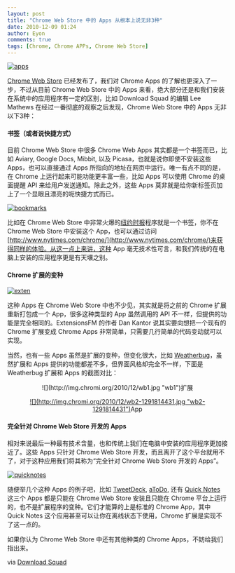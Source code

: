 ```yaml
---
layout: post
title: "Chrome Web Store 中的 Apps 从根本上说无非3种"
date: 2010-12-09 01:24
author: Eyon
comments: true
tags: [Chrome, Chrome APPs, Chrome Web Store]
---
```

<a href="http://img.chromi.org/2010/12/apps.jpg">![](http://img.chromi.org/2010/12/apps.jpg "apps")</a>

[Chrome Web Store](https://chrome.google.com/extensions?hl=en-US) 已经发布了，我们对 Chrome Apps 的了解也更深入了一步，不过从目前 Chrome Web Store 中的 Apps 来看，绝大部分还是和我们安装在系统中的应用程序有一定的区别，比如 Download Squad 的编辑 Lee Mathews 在经过一番彻底的观察之后发现，Chrome Web Store 中的 Apps 无非以下3种：


#### 书签（或者说快捷方式）


目前 Chrome Web Store 中很多 Chrome Web Apps 其实都是一个书签而已，比如 Aviary, Google Docs, Mibbit, 以及 Picasa，也就是说你即使不安装这些 Apps，也可以直接通过 Apps 所指向的地址在网页中运行。唯一有点不同的是，在 Chrome 上运行起来可能功能更丰富一些，比如 Apps 可以使用 Chrome 的桌面提醒 API 来给用户发送通知。除此之外，这些 Apps 莫非就是给你新标签页加上了一个显眼且漂亮的呃快捷方式而已。

<a href="http://img.chromi.org/2010/12/bookmarks.jpg">![](http://img.chromi.org/2010/12/bookmarks.jpg "bookmarks")</a>

比如在 Chrome Web Store 中非常火爆的[纽约时报](https://chrome.google.com/webstore/detail/ecmphppfkcfflgglcokcbdkofpfegoel#)程序就是一个书签，你不在 Chrome Web Store 中安装这个 App，也可以通过访问 [http://www.nytimes.com/chrome/](http://www.nytimes.com/chrome/)来获得同样的体验。从这一点上来讲，这种 App 毫无技术性可言，和我们传统的在电脑上安装的应用程序更是有天壤之别。<!--more-->


#### Chrome 扩展的变种


<a href="http://img.chromi.org/2010/12/exten.jpg">![](http://img.chromi.org/2010/12/exten.jpg "exten")</a>

这种 Apps 在 Chrome Web Store 中也不少见，其实就是将之前的 Chrome 扩展重新打包成一个 App，很多这种类型的 App 虽然调用的 API 不一样，但提供的功能是完全相同的。ExtensionsFM 的作者 Dan Kantor 说其实要向想把一个现有的 Chrome 扩展变成 Chrome Apps 非常简单，只需要几行简单的代码变动就可以实现。

当然，也有一些 Apps 虽然是扩展的变种，但变化很大，比如 [Weatherbug](https://chrome.google.com/webstore/search?q=weatherbug)，虽然扩展和 Apps 提供的功能都差不多，但界面风格却完全不一样，下面是 Weatherbug 扩展和 Apps 的截图对比：
<p style="text-align: center;">![](http://img.chromi.org/2010/12/wb1.jpg "wb1")扩展

<p style="text-align: center;"><a href="http://img.chromi.org/2010/12/wb2-1291814431.jpg">![](http://img.chromi.org/2010/12/wb2-1291814431.jpg "wb2-1291814431")</a>App




#### 完全针对 Chrome Web Store 开发的 Apps


相对来说最后一种最有技术含量，也和传统上我们在电脑中安装的应用程序更加接近了。这些 Apps 只针对 Chrome Web Store 开发，而且离开了这个平台就用不了，对于这种应用我们将其称为“完全针对 Chrome Web Store 开发的 Apps”。

<a href="http://img.chromi.org/2010/12/quicknotes.jpg">![](http://img.chromi.org/2010/12/quicknotes.jpg "quicknotes")</a>

随便举几个这种 Apps 的例子吧，比如 [TweetDeck](https://chrome.google.com/webstore/detail/hbdpomandigafcibbmofojjchbcdagbl), [aToDo](https://chrome.google.com/webstore/detail/biifddgekpaapdngnnejkhfgifkiiadd#), 还有 [Quick Notes](https://chrome.google.com/webstore/detail/mijlebbfndhelmdpmllgcfadlkankhok#) 这三个 Apps 都是只能在 Chrome Web Store 安装且只能在 Chrome 平台上运行的，也不是扩展程序的变种。它们才能算的上是标准的 Chrome App，其中 Quick Notes 这个应用甚至可以让你在离线状态下使用，Chrome 扩展是实现不了这一点的。

如果你认为 Chrome Web Store 中还有其他种类的 Chrome Apps，不妨给我们指出来。

via [Download Squad](http://downloadsquad.switched.com/2010/12/08/the-three-kinds-of-apps-in-the-chrome-web-store/)
